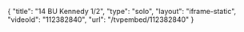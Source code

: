 {
    "title": "14 BU Kennedy 1\/2",
    "type": "solo",
    "layout": "iframe-static",
    "videoId": "112382840",
    "url": "\/tvpembed\/112382840"
}